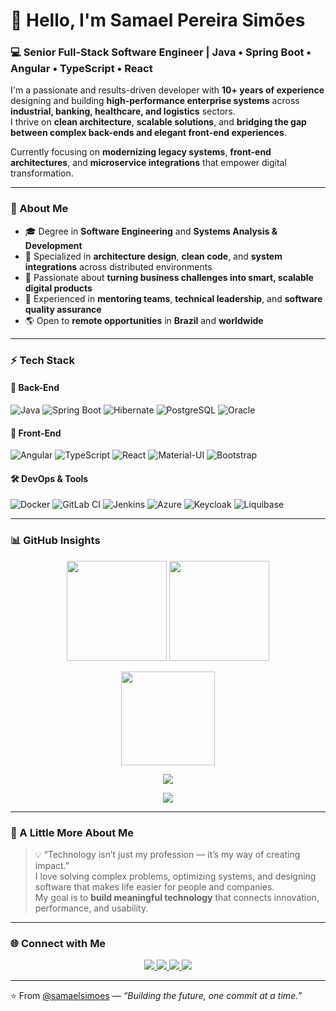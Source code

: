# 👋 Hello, I'm Samael Pereira Simões  

### 💻 Senior Full-Stack Software Engineer | Java • Spring Boot • Angular • TypeScript • React  

I'm a passionate and results-driven developer with **10+ years of experience** designing and building **high-performance enterprise systems** across **industrial, banking, healthcare, and logistics** sectors.  
I thrive on **clean architecture**, **scalable solutions**, and **bridging the gap between complex back-ends and elegant front-end experiences**.  

Currently focusing on **modernizing legacy systems**, **front-end architectures**, and **microservice integrations** that empower digital transformation.

---

### 🧠 About Me
- 🎓 Degree in **Software Engineering** and **Systems Analysis & Development**  
- 🧩 Specialized in **architecture design**, **clean code**, and **system integrations** across distributed environments  
- 🚀 Passionate about **turning business challenges into smart, scalable digital products**  
- 💬 Experienced in **mentoring teams**, **technical leadership**, and **software quality assurance**  
- 🌎 Open to **remote opportunities** in **Brazil** and **worldwide**  

---

### ⚡ Tech Stack  

#### 🧱 Back-End  
![Java](https://img.shields.io/badge/Java-ED8B00?style=for-the-badge&logo=openjdk&logoColor=white)
![Spring Boot](https://img.shields.io/badge/Spring_Boot-6DB33F?style=for-the-badge&logo=spring-boot&logoColor=white)
![Hibernate](https://img.shields.io/badge/Hibernate-59666C?style=for-the-badge&logo=hibernate&logoColor=white)
![PostgreSQL](https://img.shields.io/badge/PostgreSQL-316192?style=for-the-badge&logo=postgresql&logoColor=white)
![Oracle](https://img.shields.io/badge/Oracle-F80000?style=for-the-badge&logo=oracle&logoColor=white)

#### 🎨 Front-End  
![Angular](https://img.shields.io/badge/Angular-DD0031?style=for-the-badge&logo=angular&logoColor=white)
![TypeScript](https://img.shields.io/badge/TypeScript-007ACC?style=for-the-badge&logo=typescript&logoColor=white)
![React](https://img.shields.io/badge/React-20232A?style=for-the-badge&logo=react&logoColor=61DAFB)
![Material-UI](https://img.shields.io/badge/Material--UI-0081CB?style=for-the-badge&logo=mui&logoColor=white)
![Bootstrap](https://img.shields.io/badge/Bootstrap-563D7C?style=for-the-badge&logo=bootstrap&logoColor=white)

#### 🛠️ DevOps & Tools  
![Docker](https://img.shields.io/badge/Docker-2496ED?style=for-the-badge&logo=docker&logoColor=white)
![GitLab CI](https://img.shields.io/badge/GitLab_CI-FCA121?style=for-the-badge&logo=gitlab&logoColor=white)
![Jenkins](https://img.shields.io/badge/Jenkins-D24939?style=for-the-badge&logo=jenkins&logoColor=white)
![Azure](https://img.shields.io/badge/Azure-0078D7?style=for-the-badge&logo=microsoftazure&logoColor=white)
![Keycloak](https://img.shields.io/badge/Keycloak-4D4D4D?style=for-the-badge&logo=redhat&logoColor=white)
![Liquibase](https://img.shields.io/badge/Liquibase-2962FF?style=for-the-badge&logo=liquibase&logoColor=white)

---

### 📊 GitHub Insights  

<p align="center">
  <img height="160em" src="https://github-readme-stats.vercel.app/api?username=samaelsimoes&show_icons=true&theme=tokyonight&include_all_commits=true&count_private=true" />
  <img height="160em" src="https://github-readme-stats.vercel.app/api/top-langs/?username=samaelsimoes&layout=compact&langs_count=8&theme=tokyonight" />
</p>

<p align="center">
  <img height="150em" src="https://github-readme-streak-stats.herokuapp.com/?user=samaelsimoes&theme=tokyonight" />
</p>

<p align="center">
  <img src="https://github-profile-trophy.vercel.app/?username=samaelsimoes&theme=tokyonight&margin-w=10&no-frame=true" />
</p>

<p align="center">
  <img src="https://github-readme-activity-graph.vercel.app/graph?username=samaelsimoes&theme=react-dark" />
</p>

---

### 💬 A Little More About Me  

> 💡 “Technology isn’t just my profession — it’s my way of creating impact.”  
> I love solving complex problems, optimizing systems, and designing software that makes life easier for people and companies.  
> My goal is to **build meaningful technology** that connects innovation, performance, and usability.

---

### 🌐 Connect with Me  

<p align="center">
  <a href="mailto:samael.simoes@gmail.com">
    <img src="https://img.shields.io/badge/Gmail-D14836?style=for-the-badge&logo=gmail&logoColor=white"/>
  </a>
  <a href="https://www.linkedin.com/in/samaelsimoes/">
    <img src="https://img.shields.io/badge/LinkedIn-0077B5?style=for-the-badge&logo=linkedin&logoColor=white"/>
  </a>
  <a href="https://stackoverflow.com/users/10588954/samael-pereira-sim%c3%b5es">
    <img src="https://img.shields.io/badge/Stack_Overflow-FE7A16?style=for-the-badge&logo=stack-overflow&logoColor=white"/>
  </a>
  <a href="https://www.instagram.com/samael_simoes/">
    <img src="https://img.shields.io/badge/Instagram-E4405F?style=for-the-badge&logo=instagram&logoColor=white"/>
  </a>
</p>

---

⭐️ From [@samaelsimoes](https://github.com/samaelsimoes) — *“Building the future, one commit at a time.”*
